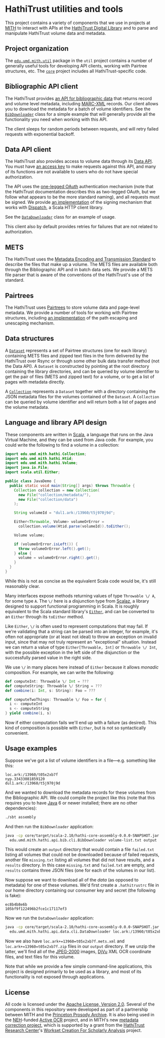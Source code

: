 HathiTrust utilities and tools
==============================

This project contains a variety of components that we use in projects at
[MITH](http://mith.umd.edu/) to interact with APIs at the
[HathiTrust Digital Library](http://www.hathitrust.org/) and to parse and
manipulate HathiTrust volume data and metadata.

Project organization
--------------------

The [`edu.umd.mith.util`](https://github.com/umd-mith/hathi/tree/master/util/src/main/scala/util)
package in the `util` project contains a number of generally useful tools for
developing API clients, working with Pairtree structures, etc. The
[`core`](https://github.com/umd-mith/hathi/tree/master/core) project includes
all HathiTrust-specific code.

Bibliographic API client
------------------------

The HathiTrust provides
[an API for bibliographic data](http://www.hathitrust.org/bib_api) that returns
record and volume level metadata, including
[MARC-XML](http://www.loc.gov/marc/marc.html) records. Our client allows you to
download the metadata for a batch of volume identifiers. See the
[`BibDownloader`](https://github.com/umd-mith/hathi/blob/master/core/src/main/scala/hathi/api/bib/cli/driver.scala)
class for a simple example that will generally provide all the functionality you
need when working with this API.

The client sleeps for random periods between requests, and will retry failed
requests with exponential backoff.

Data API client
---------------

The HathiTrust also provides access to volume data through its
[Data API](http://www.hathitrust.org/data_api). You must have
[an access key](http://babel.hathitrust.org/cgi/kgs/request) to make requests
against this API, and many of its functions are not available to users who do
not have special authorization.

The API uses the
[one-legged OAuth](https://github.com/Mashape/mashape-oauth/blob/master/FLOWS.md#oauth-10a-one-legged)
authentication mechanism (note that the HathiTrust documentation describes this
as two-legged OAuth, but we follow what appears to be the more standard naming),
and all requests must be signed. We provide
[an implementation](https://github.com/umd-mith/hathi/blob/master/util/src/main/scala/util/oauth.scala)
of the signing mechanism that works with
[Dispatch](http://dispatch.databinder.net/Dispatch.html),
a Scala HTTP client library.

See the [`DataDownloader`](https://github.com/umd-mith/hathi/blob/master/core/src/main/scala/hathi/api/data/cli/driver.scala)
class for an example of usage.

This client also by default provides retries for failures that are not related
to authorization.

METS
----

The HathiTrust uses the [Metadata Encoding and Transmission Standard](https://github.com/umd-mith/hathi/blob/master/util/src/main/scala/util/oauth.scala)
to describe the files that make up a volume. The METS files are available both
through the Bibliographic API and in batch data sets. We provide a METS file
parser that is aware of the conventions of the HathiTrust's use of the standard.

Pairtrees
---------

The HathiTrust uses [Pairtrees](https://wiki.ucop.edu/display/Curation/PairTree) to
store volume data and page-level metadata. We provide a number of tools for
working with Pairtree structures, including
[an implementation](https://github.com/umd-mith/hathi/blob/master/util/src/main/scala/util/pairtree.scala)
of the path escaping and unescaping mechanism.

Data structures
---------------

A [`Dataset`](https://github.com/umd-mith/hathi/blob/master/core/src/main/scala/hathi/dataset.scala)
represents a set of Pairtree structures (one for each library) containing METS
files and zipped text files in the form delivered by the HathiTrust over
Rsync or through some other bulk data transfer method (not the Data API). A
`Dataset` is constructed by pointing at the root directory containing the
library directories, and can be queried by volume identifier to get the pair of
files (METS and zipped text) for a volume, or to get a list of pages with
metadata directly.

A [`Collection`](https://github.com/umd-mith/hathi/blob/master/core/src/main/scala/hathi/collection.scala)
represents a `Dataset` together with a directory containing the JSON metadata
files for the volumes contained of the `Dataset`. A `Collection` can be queried
by volume identifier and will return both a list of pages and the volume
metadata.

Language and library API design
-------------------------------

These components are written in [Scala](http://www.scala-lang.org/), a language
that runs on the Java Virtual Machine, and they can be used from Java code. For
example, you could write the following to find a volume in a collection:

``` java
import edu.umd.mith.hathi.Collection;
import edu.umd.mith.hathi.Htid;
import edu.umd.mith.hathi.Volume;
import java.io.File;
import scala.util.Either;

public class JavaDemo {
  public static void main(String[] args) throws Throwable {
    Collection collection = new Collection(
      new File("collection/metadata/"),
      new File("collection/data")
    );

    String volumeId = "dul1.ark:/13960/t5j970j9d";

    Either<Throwable, Volume> volumeOrError =
      collection.volume(Htid.parse(volumeId)).toEither();

    Volume volume;

    if (volumeOrError.isLeft()) {
      throw volumeOrError.left().get();
    } else {
      volume = volumeOrError.right().get();
    }
  }
}
```

While this is not as concise as the equivalent Scala code would be, it's still
reasonably clear.

Many interfaces expose methods returning values of type `Throwable \/ A`, for
some type `A`. The `\/` here is a disjunction type from
[Scalaz](https://github.com/scalaz/scalaz), a library designed to support
functional programming in Scala. It is roughly equivalent to the Scala standard
library's [`Either`](http://www.scala-lang.org/api/2.10.4/index.html#scala.util.Either),
and can be converted to an `Either` through its `toEither` method.

Like `Either`, `\/` is often used to represent computations that may fail. If
we're validating that a string can be parsed into an integer, for example, it's
often not appropriate (or at least not ideal) to throw an exception on invalid
input, since that may not truly represent an "exceptional" situation. Instead
we can return a value of type `Either[Throwable, Int]` or `Throwable \/ Int`,
with the possible exception in the left side of the disjunction or the
successfully parsed value in the right side.

We use `\/` in many places here instead of `Either` because it allows _monadic_
composition. For example, we can write the following:

``` scala
def computeInt: Throwable \/ Int = ???
def computeString: Throwable \/ String = ???
def combine(i: Int, s: String): Foo = ???

def computeTwoThings: Throwable \/ Foo = for {
  i <- computeInt
  s <- computeString
} yield combine(i, s)
```

Now if either computation fails we'll end up with a failure (as desired). This
kind of composition is possible with `Either`, but is not so syntactically
convenient.

Usage examples
--------------

Suppose we've got a list of volume identifiers in a file—e.g. something like
this:

```
loc.ark:/13960/t05x2xb7f
nyp.33433081859120
dul1.ark:/13960/t5j970j9d
```

And we wanted to download the metadata records for these volumes from the
Bibliographic API. We could compile the project like this (note that this
requires you to have [Java](http://www.java.com/) 6 or newer installed; there
are no other dependencies):

``` bash
./sbt assembly
```

And then run the `BibDownloader` application:

``` bash
java -cp core/target/scala-2.10/hathi-core-assembly-0.0.0-SNAPSHOT.jar \
  edu.umd.mith.hathi.api.bib.cli.BibDownloader volume-list.txt output
```

This would create an `output` directory that would contain a file `failed.txt`
listing all volumes that could not be downloaded because of failed requests,
another file `missing.txt` listing all volumes that did not have results, and a
`results` directory. In this case `missing.txt` and `failed.txt` are empty, and
`results` contains three JSON files (one for each of the volumes in our list).

Now suppose we want to download all of the _data_ (as opposed to metadata) for
one of these volumes. We'd first create a `.hathitrustrc` file in our home
directory containing our consumer key and secret (the following is fake):

```
ec8b4b8e6b
105bf9f122496b2fce1c17117ef3
```

Now we run the `DataDownloader` application:

``` bash
java -cp core/target/scala-2.10/hathi-core-assembly-0.0.0-SNAPSHOT.jar \
  edu.umd.mith.hathi.api.data.cli.DataDownloader loc.ark:/13960/t05x2xb7 output
```

Now we also have `loc.ark+=13960=t05x2xb7f.mets.xml` and
`loc.ark+=13960=t05x2xb7f.zip` files in our `output` directory. If we unzip
the latter, we'll find all of the [JPEG-2000](https://en.wikipedia.org/wiki/JPEG_2000)
images, [DjVu](http://djvu.org/) XML OCR coordinate files, and text files for
this volume.

Note that while we provide a few simple command-line applications, this project
is designed primarily to be used as a library, and most of its functionality is
not exposed through applications.

License
-------

All code is licensed under the [Apache License, Version 2.0](http://www.apache.org/licenses/LICENSE-2.0).
Several of the components in this repository were developed as part of a
partnership between MITH and the [Princeton Prosody Archive](https://digitalhumanities.princeton.edu/ppa/).
It is also being used in the [NEH](http://www.neh.gov/)-funded
[Active OCR](http://www.neh.gov/) project, and in MITH's new
[metadata correction project](http://mith.umd.edu/mith-awarded-hathitrust-research-center-grant/),
which is supported by a grant from the [HathiTrust Research Center](http://www.hathitrust.org/htrc)'s
[Workset Creation For Scholarly Analysis](http://worksets.htrc.illinois.edu/worksets/) project.
